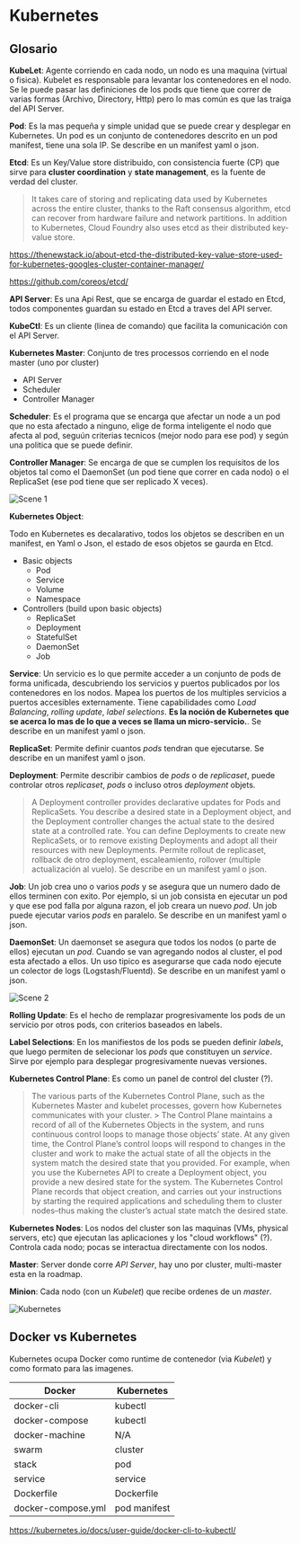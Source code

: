 # Kubernetes

## Glosario

**KubeLet**: Agente corriendo en cada nodo, un nodo es una maquina (virtual o fisica). Kubelet es responsable para levantar los contenedores en el nodo. Se le puede pasar las definiciones de los pods que tiene que correr de varias formas (Archivo, Directory, Http) pero lo mas común es que las traiga del API Server.

**Pod**: Es la mas pequeña y simple unidad que se puede crear y desplegar en Kubernetes. Un pod es un conjunto de contenedores descrito en un pod manifest, tiene una sola IP. Se describe en un manifest yaml o json.

**Etcd**: Es un Key/Value store distribuido, con consistencia fuerte (CP) que sirve para **cluster coordination** y **state management**, es la fuente de verdad del cluster.

> It takes care of storing and replicating data used by Kubernetes across the entire cluster,
> thanks to the Raft consensus algorithm, etcd can recover from hardware failure and network partitions.
> In addition to Kubernetes, Cloud Foundry also uses etcd as their distributed key-value store.

<https://thenewstack.io/about-etcd-the-distributed-key-value-store-used-for-kubernetes-googles-cluster-container-manager/>

<https://github.com/coreos/etcd/>

**API Server**: Es una Api Rest, que se encarga de guardar el estado en Etcd, todos componentes guardan su estado en Etcd a traves del API server.

**KubeCtl**: Es un cliente (linea de comando) que facilita la comunicación con el API Server.

**Kubernetes Master**: Conjunto de tres processos corriendo en el node master (uno por cluster)

- API Server
- Scheduler
- Controller Manager

**Scheduler**: Es el programa que se encarga que afectar un node a un pod que no esta afectado a ninguno, elige de forma inteligente el nodo que afecta al pod, seguún criterias tecnicos (mejor nodo para ese pod) y según una politica que se puede definir.

**Controller Manager**: Se encarga de que se cumplen los requisitos de los objetos tal como el DaemonSet (un pod tiene que correr en cada nodo) o el ReplicaSet (ese pod tiene que ser replicado X veces).

![Scene 1][scene1]

**Kubernetes Object**:

Todo en Kubernetes es decalarativo, todos los objetos se describen en un manifest, en Yaml o Json, el estado de esos objetos se gaurda en Etcd.

- Basic objects
  - Pod
  - Service
  - Volume
  - Namespace
- Controllers (build upon basic objects)
  - ReplicaSet
  - Deployment
  - StatefulSet
  - DaemonSet
  - Job

**Service**: Un servicio es lo que permite acceder a un conjunto de pods de forma unificada, descubriendo los servicios y puertos publicados por los contenedores en los nodos. Mapea los puertos de los multiples servicios a puertos accesibles externamente. Tiene capabilidades como *Load Balancing*, *rolling update*, *label selections*. **Es la noción de Kubernetes que se acerca lo mas de lo que a veces se llama un micro-servicio.**. Se describe en un manifest yaml o json.

**ReplicaSet**: Permite definir cuantos *pods* tendran que ejecutarse. Se describe en un manifest yaml o json.

**Deployment**: Permite describir cambios de *pods* o de *replicaset*, puede controlar otros *replicaset*, *pods* o incluso otros *deployment* objets.
> A Deployment controller provides declarative updates for Pods and ReplicaSets.
> You describe a desired state in a Deployment object, and the Deployment controller changes the actual state to the desired state at a controlled rate. You can define Deployments to create new ReplicaSets, or to remove existing Deployments and adopt all their resources with new Deployments.
Permite rollout de replicaset, rollback de otro deployment, escaleamiento, rollover (multiple actualización al vuelo). Se describe en un manifest yaml o json.

**Job**: Un job crea uno o varios *pods* y se asegura que un numero dado de ellos terminen con exito. Por ejemplo, si un job consista en ejecutar un pod y que ese pod falla por alguna razon, el job creara un nuevo *pod*. Un job puede ejecutar varios *pods* en paralelo. Se describe en un manifest yaml o json.

**DaemonSet**: Un daemonset se asegura que todos los nodos (o parte de ellos) ejecutan un *pod*. Cuando se van agregando nodos al cluster, el pod esta afectado a ellos. Un uso tipico es asegurarse que cada nodo ejecute un colector de logs (Logstash/Fluentd). Se describe en un manifest yaml o json.

![Scene 2][scene2]

**Rolling Update**: Es el hecho de remplazar progresivamente los pods de un servicio por otros pods, con criterios baseados en labels.

**Label Selections**: En los manifiestos de los pods se pueden definir *labels*, que luego permiten de selecionar los *pods* que constituyen un *service*. Sirve por ejemplo para desplegar progresivamente nuevas versiones.

**Kubernetes Control Plane**: Es como un panel de control del cluster (?).
> The various parts of the Kubernetes Control Plane, such as the Kubernetes Master and kubelet processes, govern how Kubernetes communicates with your cluster. > The Control Plane maintains a record of all of the Kubernetes Objects in the system, and runs continuous control loops to manage those objects’ state. At any given time, the Control Plane’s control loops will respond to changes in the cluster and work to make the actual state of all the objects in the system match the desired state that you provided.
> For example, when you use the Kubernetes API to create a Deployment object, you provide a new desired state for the system. The Kubernetes Control Plane records that object creation, and carries out your instructions by starting the required applications and scheduling them to cluster nodes–thus making the cluster’s actual state match the desired state.

**Kubernetes Nodes**: Los nodos del cluster son las maquinas (VMs, physical servers, etc) que ejecutan las aplicaciones y los "cloud workflows" (?). Controla cada nodo; pocas se interactua directamente con los nodos.

**Master**: Server donde corre *API Server*, hay uno por cluster, multi-master esta en la roadmap.

**Minion**: Cada nodo (con un *Kubelet*) que recibe ordenes de un *master*.

![Kubernetes][archi]

## Docker vs Kubernetes

Kubernetes ocupa Docker como runtime de contenedor (via *Kubelet*) y como formato para las imagenes.

Docker | Kubernetes
------ | ----------
docker-cli | kubectl
docker-compose | kubectl
docker-machine | N/A
swarm | cluster
stack | pod
service | service
Dockerfile | Dockerfile
docker-compose.yml | pod manifest

<https://kubernetes.io/docs/user-guide/docker-cli-to-kubectl/>


[scene1]: img/scenes-from-kubernetes-page1.svg "Scenes from Kubernetes"
[scene2]: img/scenes-from-kubernetes-page2.svg "Scenes from Kubernetes"
[archi]: img/kubernetes_high_level_architecture1.png "High Level Architecture"